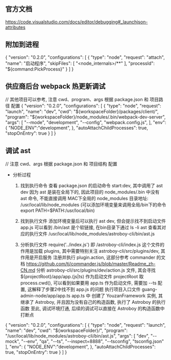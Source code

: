 ## 官方文档
  https://code.visualstudio.com/docs/editor/debugging#_launchjson-attributes

## 附加到进程
  {
    "version": "0.2.0",
    "configurations": [
      {
        "type": "node",
        "request": "attach",
        "name": "启动程序",
        "skipFiles": [
          "<node_internals>/**"
        ],
        "processId": "${command:PickProcess}"
      }
    ]
  }

## 供应商后台 webpack 热更新调试
  // 其他项目可以参考, 注意 cwd、program、args 根据 package.json 和 项目路径 配置
  {
    "version": "0.2.0",
    "configurations": [
      {
        "type": "node",
        "request": "launch",
        "name": "dev",
        "cwd": "${workspaceFolder}/packages/client/",
        "program": "${workspaceFolder}/node_modules/.bin/webpack-dev-server",
        "args": [
          "--mode",
          "development",
          "--config",
          "webpack.config.js",
        ],
        "env": {
          "NODE_ENV":"development",
        },
        "autoAttachChildProcesses": true,
        "stopOnEntry": true
      }
    ]
  }

## 调试 ast
  // 注意 cwd、args 根据 package.json 和 项目结构 配置
  - 分析过程
    1. 找到执行命令
      查看 package.json 的启动命令 start:dev, 其中调用了 ast dev
      因为 ast 是装在全局下的, 因此项目的 node_modules/.bin 中没有 ast 命令, 不能直接调用
      MAC下全局的 node_modules 目录地址: /usr/local/lib/node_modules
      (可以添加环境变量来调用全局/bin下的命令 export PATH=$PATH:/usr/local/bin)

    2. 找到执行文件
      添加环境变量后可以执行 ast dev, 但会提示找不到启动文件 app.js
      可以看到 /bin/ast 是个软链接, 在bin目录下通过 ls -li ast 查看其对应的执行文件 /usr/local/lib/node_modules/astroboy-cli/bin/ast.js

    3. 分析执行文件
      require('../index.js') 即 /astroboy-cli/index.js
      这个文件的作用是加载 plugins, 其中需要特别关注 astroboy-cli/src/plugins/dev, 其作用是开启服务
      注册并执行 plugin.action, 这部分参考 commander 的文档 https://github.com/tj/commander.js/blob/master/Readme_zh-CN.md
      分析 astroboy-cli/src/plugins/dev/action.js 文件, 其会寻找 ${projectRoot}/app/app.(js|ts) 作为启动文件
      projectRoot 取 process.cwd(), 可以看到如果要用 app.ts 作为启动文件, 需要加 --ts 配置, 这解释了步骤2中找不到 app.js 的问题
      执行项目入口文件 guang-admin-node/app/app.ts
      app.ts 中 创建了 YouzanFramework 实例, 其继承了 Astroboy, 并且因为没有自己的构造函数, 执行了 Astroboy 的执行函数
      至此, 调试环境打通, 后续的调试可以直接在 Astroboy 的构造函数中打断点

  {
    "version": "0.2.0",
    "configurations": [
      {
        "type": "node",
        "request": "launch",
        "name": "dev",
        "cwd": "${workspaceFolder}/",
        "program": "/usr/local/lib/node_modules/astroboy-cli/bin/ast.js",
        "args": [
          "dev", "--mock", "--env", "qa", "--ts", "--inspect=8888", "--tsconfig", "tsconfig.json"
        ],
        "env": {
          "NODE_ENV":"development",
        },
        "autoAttachChildProcesses": true,
        "stopOnEntry": true
      }
    ]
  }
